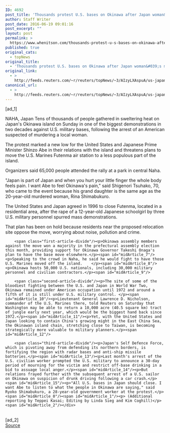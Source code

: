 ```yaml
---
ID: 4692
post_title: 'Thousands protest U.S. bases on Okinawa after Japan woman&#039;s murder'
author: Staff Writer
post_date: 2016-06-19 09:01:16
post_excerpt: ""
layout: post
permalink: >
  https://www.whenitson.com/thousands-protest-u-s-bases-on-okinawa-after-japan-womans-murder/
published: true
original_cats:
  - topNews
original_title:
  - 'Thousands protest U.S. bases on Okinawa after Japan woman&#039;s murder'
original_link:
  - >
    http://feeds.reuters.com/~r/reuters/topNews/~3/AIzyLXAspuA/us-japan-usa-okinawa-idUSKCN0Z5056
canonical_url:
  - >
    http://feeds.reuters.com/~r/reuters/topNews/~3/AIzyLXAspuA/us-japan-usa-okinawa-idUSKCN0Z5056
---
```

 [ad_1]
<br><div id="articleText">
<span id="midArticle_start"/>

<span id="midArticle_0"/><span class="focusParagraph" readability="6"><p><span class="articleLocation">NAHA, Japan</span> Tens of thousands of people gathered in sweltering heat on Japan's Okinawa island on Sunday in one of the biggest demonstrations in two decades against U.S. military bases, following the arrest of an American suspected of murdering a local woman.</p></span><span id="midArticle_1"/><p>The protest marked a new low for the United States and Japanese Prime Minister Shinzo Abe in their relations with the island and threatens plans to move the U.S. Marines Futenma air station to a less populous part of the island.</p><span id="midArticle_2"/><p>Organizers said 65,000 people attended the rally at a park in central Naha. </p><span id="midArticle_3"/><p>"Japan is part of Japan and when you hurt your little finger the whole body feels pain. I want Abe to feel Okinawa's pain," said Shigenori Tsuhako, 70, who came to the event because his grand daughter is the same age as the 20-year-old murdered woman, Rina Shimabukuro.    </p><span id="midArticle_4"/><p>The United States and Japan agreed in 1996 to close Futenma, located in a residential area, after the rape of a 12-year-old Japanese schoolgirl by three U.S. military personnel spurred mass demonstrations.</p><span id="midArticle_5"/><p>That plan has been on hold because residents near the proposed relocation site oppose the move, worrying about noise, pollution and crime. </p><span id="midArticle_6"/>
        
        <span class="first-article-divide"/><p>Okinawa assembly members against the move won a majority in the prefectural assembly election this month, providing support for Okinawa Governor Takeshi Onaga's plan to have the base move elsewhere.</p><span id="midArticle_7"/><p>Speaking to the crowd in Naha, he said he would fight to have those U.S. Marines moved off the island.    </p><span id="midArticle_8"/><p>Okinawa hosts 50,000 U.S. nationals, including 30,000 military personnel and civilian contractors.</p><span id="midArticle_9"/>
        
        <span class="second-article-divide"/><p>The site of some of the bloodiest fighting between the U.S. and Japan in World War Two, Okinawa remained under American occupation until 1972 and around a fifth of it is still under U.S. military control. </p><span id="midArticle_10"/><p>Lieutenant General Lawrence D. Nicholson, commander of the U.S. Marines there, told Reuters on Saturday that Washington may be able to return a 10,000 acre (40.5 square km) tract of jungle early next year, which would be the biggest hand back since 1972.</p><span id="midArticle_11"/><p>Yet, with the United States and Japan looking to contain China's growing might in the East China Sea, the Okinawan island chain, stretching close to Taiwan, is becoming strategically more valuable to military planners.</p><span id="midArticle_12"/>
        
        <span class="third-article-divide"/><p>Japan's Self Defence Force, which is pivoting away from defending its northern borders, is fortifying the region with radar bases and anti-ship missile batteries.</p><span id="midArticle_13"/><p>Last month's arrest of the U.S. civilian worker prompted the U.S. military to announce a 30-day period of mourning for the victim and restrict off-base drinking in a bid to assuage local anger.</p><span id="midArticle_14"/><p>But relations frayed further with the subsequent arrest of a U.S. sailor on Okinawa on suspicion of drunk driving following a car crash.</p><span id="midArticle_15"/><p>"All U.S. bases in Japan should close. I want Abe to listen to what the people in Okinawa are saying," said Ryoko Shimabukuro, a 28-year-old government worker at the protest.</p><span id="midArticle_0"/><span id="midArticle_1"/><p> (Additional reporting by Teppei Kasai; Editing by Linda Sieg and Kim Coghill)</p><span id="midArticle_2"/></div>
<br>[ad_2]
<br><a href="http://feeds.reuters.com/~r/reuters/topNews/~3/AIzyLXAspuA/us-japan-usa-okinawa-idUSKCN0Z5056">Source </a>